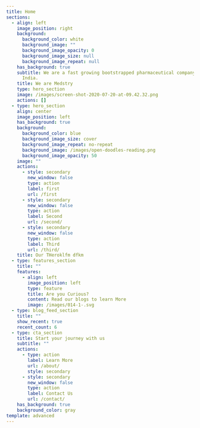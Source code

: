 ```yaml
---
title: Home
sections:
  - align: left
    image_position: right
    background:
      background_color: white
      background_image: ""
      background_image_opacity: 0
      background_image_size: null
      background_image_repeat: null
    has_background: true
    subtitle: We are a fast growing bootstrapped pharmaceutical company based out of
      India.
    title: We are Medstry
    type: hero_section
    image: /images/screen-shot-2020-07-20-at-09.42.32.png
    actions: []
  - type: hero_section
    align: center
    image_position: left
    has_background: true
    background:
      background_color: blue
      background_image_size: cover
      background_image_repeat: no-repeat
      background_image: /images/open-doodles-reading.png
      background_image_opacity: 50
    image: ""
    actions:
      - style: secondary
        new_window: false
        type: action
        label: first
        url: /first
      - style: secondary
        new_window: false
        type: action
        label: Second
        url: /second/
      - style: secondary
        new_window: false
        type: action
        label: Third
        url: /third/
    title: Our THeroklfm dfkm
  - type: features_section
    title: ""
    features:
      - align: left
        image_position: left
        type: feature
        title: Are you Curious?
        content: Read our blogs to learn More
        image: /images/014-1-.svg
  - type: blog_feed_section
    title: ""
    show_recent: true
    recent_count: 6
  - type: cta_section
    title: Start your journey with us
    subtitle: ""
    actions:
      - type: action
        label: Learn More
        url: /about/
        style: secondary
      - style: secondary
        new_window: false
        type: action
        label: Contact Us
        url: /contact/
    has_background: true
    background_color: gray
template: advanced
---
```

